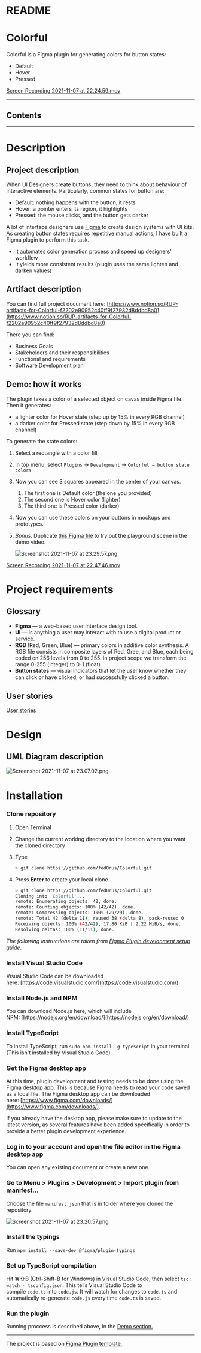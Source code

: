 # README

# Colorful

Colorful is a Figma plugin for generating colors for button states:

- Default
- Hover
- Pressed

[Screen Recording 2021-11-07 at 22.24.59.mov](README%20efc51fb6956b436f8949aed4865e23a9/Screen_Recording_2021-11-07_at_22.24.59.mov)

---

## Contents

---

# Description

## Project description

When UI Designers create buttons, they need to think about behaviour of interactive elements. Particularly, common states for button are:

- Default: nothing happens with the button, it rests
- Hover: a pointer enters its region, it highlights
- Pressed: the mouse clicks, and the button gets darker

A lot of interface designers use [Figma](https://www.figma.com) to create design systems with UI kits. As creating button states requires repetitive manual actions, I have built a Figma plugin to perform this task.

- It automates color generation process and speed up designers' workflow
- It yields more consistent results (plugin uses the same lighten and darken values)

## Artifact description

You can find full project document here: [https://www.notion.so/RUP-artifacts-for-Colorful-f2202e90952c40ff9f27932d8ddbd8a0](https://www.notion.so/RUP-artifacts-for-Colorful-f2202e90952c40ff9f27932d8ddbd8a0)

There you can find:

- Business Goals
- Stakeholders and their responsibilities
- Functional and requirements
- Software Development plan

## Demo: how it works

The plugin takes a color of a selected object on cavas inside Figma file. Then it generates:

- a lighter color for Hover state (step up by 15% in every RGB channel)
- a darker color for Pressed state (step down by 15% in every RGB channel)

To generate the state colors:

1. Select a rectangle with a color fill
2. In top menu, select `Plugins` → `Development` → `Colorful — button state colors`
3. Now you can see 3 squares appeared in the center of your canvas. 
    1. The first one is Default color (the one you provided)
    2. The second one is Hover color (lighter)
    3. The third one is Pressed color (darker)
4. Now you can use these colors on your buttons in mockups and prototypes.
5. *Bonus*. Duplicate [this Figma file](https://www.figma.com/file/Z6EYt4NGv4gBgkmnYbn7e5/Colorful-playground?node-id=0%3A1) to try out the playground scene in the demo video.
    
    ![Screenshot 2021-11-07 at 23.29.57.png](README%20efc51fb6956b436f8949aed4865e23a9/Screenshot_2021-11-07_at_23.29.57.png)
    

[Screen Recording 2021-11-07 at 22.47.46.mov](README%20efc51fb6956b436f8949aed4865e23a9/Screen_Recording_2021-11-07_at_22.47.46.mov)

# Project requirements

## Glossary

- **Figma** — a web-based user interface design tool.
- **UI** — is anything a user may interact with to use a digital product or service.
- **RGB** (Red, Green, Blue) — primary colors in additive color synthesis. A RGB file consists in composite layers of Red, Gree, and Blue, each being coded on 256 levels from 0 to 255. In project scope we transform the range 0-255 (integer) to 0-1 (float).
- **Button states** — visual indicators that let the user know whether they can click or have clicked, or had successfully clicked a button.

## User stories

[User stories](https://www.notion.so/130e60a5b1394c0ba11c83721f603387)

# Design

## UML Diagram description

![Screenshot 2021-11-07 at 23.07.02.png](README%20efc51fb6956b436f8949aed4865e23a9/Screenshot_2021-11-07_at_23.07.02.png)

# Installation

### Clone repository

1. Open Terminal
2. Change the current working directory to the location where you want the cloned directory
3. Type
    
    ```bash
    > git clone https://github.com/fed0rus/Colorful.git
    ```
    
4. Press **Enter** to create your local clone
    
    ```bash
    > git clone https://github.com/fed0rus/Colorful.git
    Cloning into 'Colorful'...
    remote: Enumerating objects: 42, done.
    remote: Counting objects: 100% (42/42), done.
    remote: Compressing objects: 100% (29/29), done.
    remote: Total 42 (delta 11), reused 38 (delta 8), pack-reused 0
    Receiving objects: 100% (42/42), 17.80 KiB | 2.22 MiB/s, done.
    Resolving deltas: 100% (11/11), done.
    ```
    

*The following instructions are taken from [Figma Plugin development setup guide.](https://www.figma.com/plugin-docs/setup/)*

### Install Visual Studio Code

Visual Studio Code can be downloaded here: [https://code.visualstudio.com/](https://code.visualstudio.com/)

### **Install Node.js and NPM**

You can download Node.js here, which will include NPM: [https://nodejs.org/en/download/](https://nodejs.org/en/download/)

### **Install** TypeScript

To install TypeScript, run `sudo npm install -g typescript` in your terminal. (This isn't installed by Visual Studio Code).

### Get the Figma desktop app

At this time, plugin development and testing needs to be done using the Figma desktop app. This is because Figma needs to read your code saved as a local file. The Figma desktop app can be downloaded here: [https://www.figma.com/downloads/](https://www.figma.com/downloads/).

If you already have the desktop app, please make sure to update to the latest version, as several features have been added specifically in order to provide a better plugin development experience.

### **Log in to your account and open the file editor in the Figma desktop app**

You can open any existing document or create a new one.

### **Go to Menu > Plugins > Development > Import plugin from manifest...**

Choose the file `manifest.json` that is in folder where you cloned the repository.

![Screenshot 2021-11-07 at 23.20.57.png](README%20efc51fb6956b436f8949aed4865e23a9/Screenshot_2021-11-07_at_23.20.57.png)

### **Install the typings**

Run `npm install --save-dev @figma/plugin-typings`

### **Set up TypeScript compilation**

Hit ⌘⇧B (Ctrl-Shift-B for Windows) in Visual Studio Code, then select `tsc: watch - tsconfig.json`. This tells Visual Studio Code to compile `code.ts` into `code.js`. It will watch for changes to `code.ts` and automatically re-generate `code.js` every time `code.ts` is saved.

### **Run the plugin**

Running proccess is described above, in the [Demo section.]()

---

The project is based on [Figma Plugin template.](https://www.figma.com/plugin-docs/setup/)
